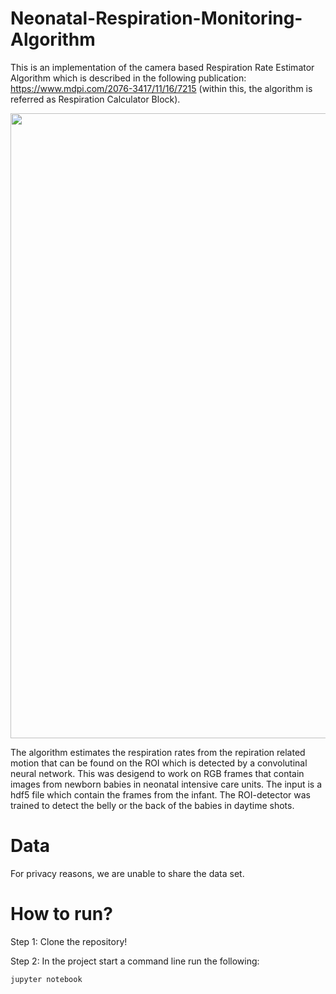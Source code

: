 # Neonatal-Respiration-Monitoring-Algorithm

This is an implementation of the camera based Respiration Rate Estimator Algorithm which is described in the following publication: https://www.mdpi.com/2076-3417/11/16/7215 (within this, the algorithm is referred as Respiration Calculator Block).

<p align="center">
<img src="https://i.imgur.com/MRROn41.jpg" width="1000">
</p>

The algorithm estimates the respiration rates from the repiration related motion that can be found on the ROI which is detected by a convolutinal neural network. This was desigend to work on RGB frames that contain images from newborn babies in neonatal intensive care units. The input is a hdf5 file which contain the frames from the infant. The ROI-detector was trained to detect the belly or the back of the babies in daytime shots.

# Data

For privacy reasons, we are unable to share the data set.

# How to run?

Step 1: Clone the repository!

Step 2: In the project start a command line run the following:
```
jupyter notebook
```

